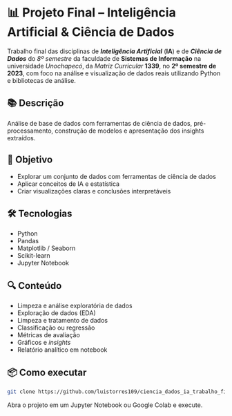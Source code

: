 # 📊 Projeto Final – Inteligência Artificial & Ciência de Dados

Trabalho final das disciplinas de **_Inteligência Artificial_** (**IA**) e de **_Ciência de Dados_** do _8º semestre_ da faculdade de **Sistemas de Informação** na universidade _Unochapecó_, da _Matriz Curricular_ **1339**, no **2º semestre de 2023**, com foco na análise e visualização de dados reais utilizando Python e bibliotecas de análise.

## 📚 Descrição

Análise de base de dados com ferramentas de ciência de dados, pré-processamento, construção de modelos e apresentação dos insights extraídos.

## 🧠 Objetivo

- Explorar um conjunto de dados com ferramentas de ciência de dados
- Aplicar conceitos de IA e estatística
- Criar visualizações claras e conclusões interpretáveis

## 🛠️ Tecnologias

- Python
- Pandas
- Matplotlib / Seaborn
- Scikit-learn
- Jupyter Notebook

## 🔍 Conteúdo

- Limpeza e análise exploratória de dados
- Exploração de dados (EDA)
- Limpeza e tratamento de dados
- Classificação ou regressão
- Métricas de avaliação
- Gráficos e *insights*
- Relatório analítico em notebook

## 📦 Como executar

```bash
git clone https://github.com/luistorres109/ciencia_dados_ia_trabalho_final
```

Abra o projeto em um Jupyter Notebook ou Google Colab e execute.
